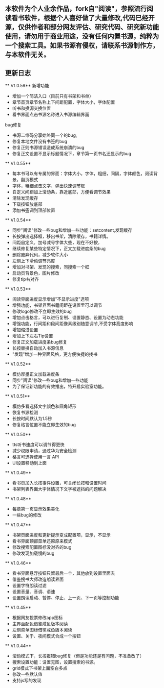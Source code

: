 ## 本软件为个人业余作品，fork自"阅读"，参照流行阅读看书软件，根据个人喜好做了大量修改,代码已经开源，仅供作者和部分网友评估、研究代码、研究新功能使用，请勿用于商业用途，没有任何内置书源，纯粹为一个搜索工具。如果书源有侵权，请联系书源制作方，与本软件无关。


## 更新日志

** V1.0.56**
新增功能
* 增加一个简洁入口（目前只有书架和书单）
* 章节首页章节名称上下间距配置，字体大小，字体配置
* 听书和换源交换位置
* 看书界面点击书源名称进入书源编辑界面

bug修复
* 书源二维码分享始终同一个的bug,
* 修复本地文件没有书签的bug
* 修复正则书源错误造成系统崩溃的bug
* 修复正文设置不显示标题情况下，章节第一页书名还显示的bug




** V1.0.55**
* 每本书可以有专属的界面：字体大小，字体，粗细，间隔，字体颜色，阅读背景，翻页模式
* 字体，粗细点击文字，弹出快速调节框
* 自定义间距加上滚动条，靠近底部，方便看调节效果
* 清除发现缓存
* 下载按钮放底部
* 添加书签调到顶部位置



** V1.0.54**
* 同步"阅读"修改一些bug和增加一些功能：setcontent,发现缓存
* 长按弹出选择框，移出书架，清除缓存，书籍详情。
* 间距自定义，加号减号字体大些，现在不好按，
* 继续修复某些特定情况下，正文加载进度条的bug
* 删除废弃代码，减少软件大小
* 左侧上下滑动调节亮度
* 增加对书架、发现的搜索，同搜索一个框
* 启动页背景色，图片修改
* 修复tip右对齐


** V1.0.53**
* 阅读界面进度显示增加"不显示进度"选项
* 增强功能，书架界面书籍间距在设置里可以调节
* 修改logo修改不立即生效的bug
* 增加点击格言，可以进行复制、设置静态、设置为动态功能
* 增强功能，行间距和段间距像素级别随意调节,不受字体高度影响
* 增加缩进设置
* 增加上下左右Tip设置
* 修复正文加载进度条bug修复
* 长按替换自动加入书源信息
* "发现"增加一种界面风格，更方便快捷的找书


** V1.0.52**
* 模仿厚墨正文加载进度条
* 同步"阅读"修改一些bug和增加一些功能
* 为了保证新功能的有效推出，特开启实验室功能。


** V1.0.51**
* 模仿多看选择文字颜色和圆角矩形
* 恢复书源检测
* 长按时间默认为1.5秒
* 修复格言位置不能立即生效的bug


** V1.0.50**
* tts听书速度可以调节得更快
* 减少权限申请，通过华为安全检测
* 格言可选择使用一言 API
* UI设置移动到上面

** V1.0.49**
* 看书页加入长按事件设置，可关闭长按和设置时间
* 书架列表界面大字体情况下文字被遮挡的问题解决

** V1.0.48**
* 每章第一页显示效果美化
* 一些bug的修改


** V1.0.47**
* 书架页面进度和更新提示变成配置项，显示，不显示
* 看书界面顶部菜单还原原来模式
* 修改搜索配置图标没对齐的bug
* 修改发现加载慢的bug


** V1.0.46**
* 看书界面悬浮按钮只留最后一个，其他放到设置里面去
* 借鉴搜书大师改造朗读界面
* 设置字符朗读过滤
* 设置音量、音调、语速
* 设置朗读启动、暂停、停止、上一页、下一页等控制功能


** V1.0.45**
* 根据网友投票修改app图标
* 主界面配色借鉴咸鱼版本阅读
* 左侧菜单图标借鉴咸鱼版本阅读
* 设置、关于、夜间模式合成一个按钮


** V1.0.44**
* 滚动模式下，长按报错bug修复（但是功能还是有问题，不准备改了）
* 搜索设置功能：设置无图，设置搜索的书源。
* grid模式下书架上面空白多点
* 修改一些默认值
* 支持js写的发现



